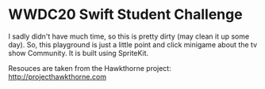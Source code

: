 # WWDC20 Swift Student Challenge

I sadly didn't have much time, so this is pretty dirty (may clean it up some day). 
So, this playground is just a little point and click minigame about the tv show Community. It is built using SpriteKit. 

Resouces are taken from the Hawkthorne project: http://projecthawkthorne.com
